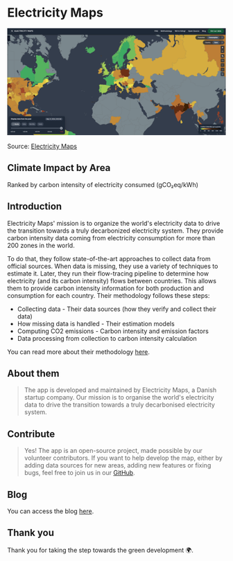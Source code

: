 # Electricity Maps

![Electricity Maps](./images/electricity-maps.png)

Source: [Electricity Maps](https://app.electricitymaps.com/map)

## Climate Impact by Area

Ranked by carbon intensity of electricity consumed (gCO₂eq/kWh)

## Introduction

Electricity Maps' mission is to organize the world's electricity data to drive the transition towards a truly decarbonized electricity system. They provide carbon intensity data coming from electricity consumption for more than 200 zones in the world.

To do that, they follow state-of-the-art approaches to collect data from official sources. When data is missing, they use a variety of techniques to estimate it. Later, they run their flow-tracing pipeline to determine how electricity (and its carbon intensity) flows between countries. This allows them to provide carbon intensity information for both production and consumption for each country. Their methodology follows these steps:

- Collecting data - Their data sources (how they verify and collect their data)
- How missing data is handled - Their estimation models
- Computing CO2 emissions - Carbon intensity and emission factors
- Data processing from collection to carbon intensity calculation

You can read more about their methodology [here](https://www.electricitymaps.com/methodology).

## About them

> The app is developed and maintained by Electricity Maps, a Danish startup company. Our mission is to organise the world's electricity data to drive the transition towards a truly decarbonised electricity system.

## Contribute

> Yes! The app is an open-source project, made possible by our volunteer contributors. If you want to help develop the map, either by adding data sources for new areas, adding new features or fixing bugs, feel free to join us in our [GitHub](https://github.com/electricityMaps/electricitymaps-contrib/).

## Blog

You can access the blog [here](https://www.electricitymaps.com/blog?utm_source=app.electricitymaps.com&utm_medium=referral).

## Thank you

Thank you for taking the step towards the green development 🌍.
